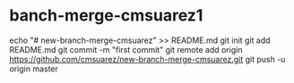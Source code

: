 # banch-merge-cmsuarez1
echo "# new-branch-merge-cmsuarez" >> README.md
git init
git add README.md
git commit -m "first commit"
git remote add origin https://github.com/cmsuarez/new-branch-merge-cmsuarez.git
git push -u origin master
